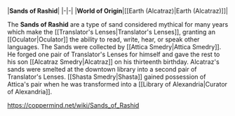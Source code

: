 |**Sands of Rashid**|
|-|-|
|**World of Origin**|[[Earth (Alcatraz)\|Earth (Alcatraz)]]|

The **Sands of Rashid** are a type of sand considered mythical for many years which make the [[Translator's Lenses\|Translator's Lenses]], granting an [[Oculator\|Oculator]] the ability to read, write, hear, or speak other languages.
The Sands were collected by [[Attica Smedry\|Attica Smedry]]. He forged one pair of Translator's Lenses for himself and gave the rest to his son [[Alcatraz Smedry\|Alcatraz]] on his thirteenth birthday. Alcatraz's sands were smelted at the downtown library into a second pair of Translator's Lenses. [[Shasta Smedry\|Shasta]] gained possession of Attica's pair when he was transformed into a [[Library of Alexandria\|Curator of Alexandria]].



https://coppermind.net/wiki/Sands_of_Rashid